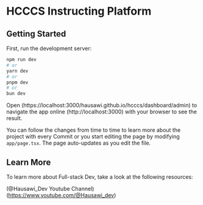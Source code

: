 # HCCCS Instructing Platform 

## Getting Started

First, run the development server:

```bash
npm run dev
# or
yarn dev
# or
pnpm dev
# or
bun dev
```

Open (https://localhost:3000/hausawi.github.io/hcccs/dashboard/admin)
to navigate the app online
(http://localhost:3000) with your browser to see the result.

You can follow the changes from time to time to learn more about the project with every Commit or you start editing the page by modifying `app/page.tsx`. The page auto-updates as you edit the file.

## Learn More

To learn more about Full-stack Dev, take a look at the following resources:

(@Hausawi_Dev Youtube Channel) (https://www.youtube.com/@Hausawi_dev)
